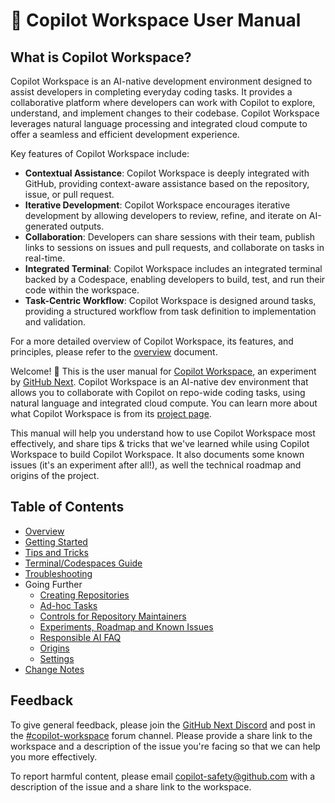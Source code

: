 # 📖 Copilot Workspace User Manual

## What is Copilot Workspace?

Copilot Workspace is an AI-native development environment designed to assist developers in completing everyday coding tasks. It provides a collaborative platform where developers can work with Copilot to explore, understand, and implement changes to their codebase. Copilot Workspace leverages natural language processing and integrated cloud compute to offer a seamless and efficient development experience.

Key features of Copilot Workspace include:
- **Contextual Assistance**: Copilot Workspace is deeply integrated with GitHub, providing context-aware assistance based on the repository, issue, or pull request.
- **Iterative Development**: Copilot Workspace encourages iterative development by allowing developers to review, refine, and iterate on AI-generated outputs.
- **Collaboration**: Developers can share sessions with their team, publish links to sessions on issues and pull requests, and collaborate on tasks in real-time.
- **Integrated Terminal**: Copilot Workspace includes an integrated terminal backed by a Codespace, enabling developers to build, test, and run their code within the workspace.
- **Task-Centric Workflow**: Copilot Workspace is designed around tasks, providing a structured workflow from task definition to implementation and validation.

For a more detailed overview of Copilot Workspace, its features, and principles, please refer to the [overview](overview.md) document.

Welcome! 👋 This is the user manual for [Copilot Workspace](https://copilot-workspace.githubnext.com), an experiment by [GitHub Next](https://githubnext.com). Copilot Workspace is an AI-native dev environment that allows you to collaborate with Copilot on repo-wide coding tasks, using natural language and integrated cloud compute. You can learn more about what Copilot Workspace is from its [project page](https://githubnext.com/projects/copilot-workspace/).

This manual will help you understand how to use Copilot Workspace most effectively, and share tips & tricks that we've learned while using Copilot Workspace to build Copilot Workspace. It also documents some known issues (it's an experiment after all!), as well the technical roadmap and origins of the project. 

## Table of Contents

* [Overview](overview.md)
* [Getting Started](getting-started.md)
* [Tips and Tricks](tips-and-tricks.md)
* [Terminal/Codespaces Guide](codespaces-guide.md)
* [Troubleshooting](troubleshooting.md)
* Going Further
  - [Creating Repositories](creating-repos.md)
  - [Ad-hoc Tasks](adhoc-tasks.md)
  - [Controls for Repository Maintainers](repo-maintainers.md)
  - [Experiments, Roadmap and Known Issues](known-issues.md)
  - [Responsible AI FAQ](responsible-ai-faq.md)
  - [Origins](origins.md)
  - [Settings](settings.md)
* [Change Notes](changes.md)

## Feedback

To give general feedback, please join the [GitHub Next Discord](https://discord.gg/FeGshJZ2yy) and post in the [#copilot-workspace](https://discord.com/channels/735557230698692749/1237161687233200279) forum channel.  Please provide a share link to the workspace and a description of the issue you're facing so that we can help you more effectively.

To report harmful content, please email copilot-safety@github.com with a description of the issue and a share link to the workspace.
